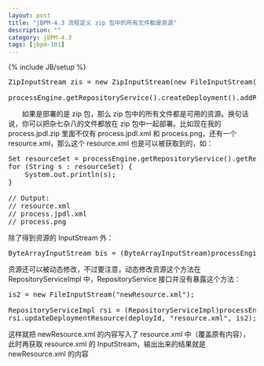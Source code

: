 ```yaml
---
layout: post
title: "jBPM-4.3 流程定义 zip 包中的所有文件都是资源"
description: ""
category: jBPM-4.3
tags: [jbpm-101]
---
```

{% include JB/setup %}

<pre class="prettyprint linenums">
ZipInputStream zis = new ZipInputStream(new FileInputStream("process.jpdl.zip"));  
  
processEngine.getRepositoryService().createDeployment().addResourcesFromZipInputStream(zis).deploy();  
</pre>

　　如果是部署的是 zip 包，那么 zip 包中的所有文件都是可用的资源。换句话说，你可以把杂七杂八的文件都放在 zip 包中一起部署。比如现在我的 process.jpdl.zip 里面不仅有 process.jpdl.xml 和 process.png，还有一个 resource.xml，那么这个 resource.xml 也是可以被获取到的，如：

<pre class="prettyprint linenums">
Set<String> resourceSet = processEngine.getRepositoryService().getResourceNames(deployId);  
for (String s : resourceSet) {  
	System.out.println(s);   
}

// Output:   
// resource.xml  
// process.jpdl.xml  
// process.png  
</pre>

除了得到资源的 InputStream 外：

<pre class="prettyprint linenums">
ByteArrayInputStream bis = (ByteArrayInputStream)processEngine.getRepositoryService().getResourceAsStream(deployId, "resource.xml");  
</pre>

资源还可以被动态修改，不过要注意，动态修改资源这个方法在 RepositoryServiceImpl 中，RepositoryService 接口并没有暴露这个方法：

<pre class="prettyprint linenums">
is2 = new FileInputStream("newResource.xml");  
  
RepositoryServiceImpl rsi = (RepositoryServiceImpl)processEngine.getRepositoryService();  
rsi.updateDeploymentResource(deployId, "resource.xml", is2);  
</pre>

这样就把 newResource.xml 的内容写入了 resource.xml 中（覆盖原有内容），此时再获取 resource.xml 的 InputStream，输出出来的结果就是 newResource.xml 的内容